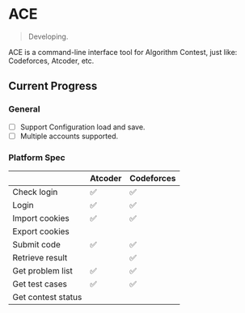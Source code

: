 # ACE
> Developing.

ACE is a command-line interface tool for Algorithm Contest, just like: Codeforces, Atcoder, etc.

## Current Progress

### General
- [ ] Support Configuration load and save.
- [ ] Multiple accounts supported.

### Platform Spec

|                    | Atcoder | Codeforces |
| ------------------ | ------- | ---------- |
| Check login        | ✅       | ✅          |
| Login              | ✅       | ✅          |
| Import cookies     | ✅       | ✅          |
| Export cookies     |         |            |
| Submit code        | ✅       | ✅          |
| Retrieve result    |         | ✅          |
| Get problem list   | ✅       | ✅          |
| Get test cases     | ✅       | ✅          |
| Get contest status |         |            |